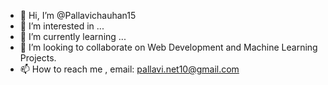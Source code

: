 - 👋 Hi, I’m @Pallavichauhan15
- 👀 I’m interested in ...
- 🌱 I’m currently learning ...
- 💞️ I’m looking to collaborate on Web Development and Machine Learning Projects. 
- 📫 How to reach me , email: pallavi.net10@gmail.com

<!---
Pallavichauhan15/Pallavichauhan15 is a ✨ special ✨ repository because its `README.md` (this file) appears on your GitHub profile.
You can click the Preview link to take a look at your changes.
--->
